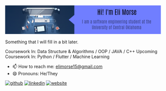 
![I am a software engineering student at the University of Central Oklahoma.](https://github.com/EsromGile/EsromGile/blob/main/eli-morse-banner-3.png)

Something that I will fill in a bit later.

Coursework In: Data Structure & Algorithms / OOP / JAVA / C++ 
Upcoming Coursework In: Python / Flutter / Machine Learning

- 📫 How to reach me: elimorse15@gmail.com 
- 😄 Pronouns: He/They 


[<img src='https://cdn.jsdelivr.net/npm/simple-icons@3.0.1/icons/github.svg' alt='github' height='40'>](https://github.com/EsromGile)  [<img src='https://cdn.jsdelivr.net/npm/simple-icons@3.0.1/icons/linkedin.svg' alt='linkedin' height='40'>](https://www.linkedin.com/in/eli-morse-743335228/)  [<img src='https://cdn.jsdelivr.net/npm/simple-icons@3.0.1/icons/icloud.svg' alt='website' height='40'>](https://esromgile.github.io)  

